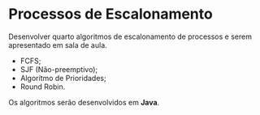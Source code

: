 # Processos de Escalonamento

Desenvolver quarto algoritmos de escalonamento de processos e serem apresentado em sala de aula.

- FCFS;
- SJF (Não-preemptivo);
- Algorítmo de Prioridades;
- Round Robin.

Os algoritmos serão desenvolvidos em **Java**.